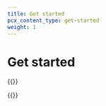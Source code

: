 ```yaml
---
title: Get started
pcx_content_type: get-started
weight: 1
---
```


# Get started

{{<render file="_using-api.md">}}

{{<directory-listing>}}